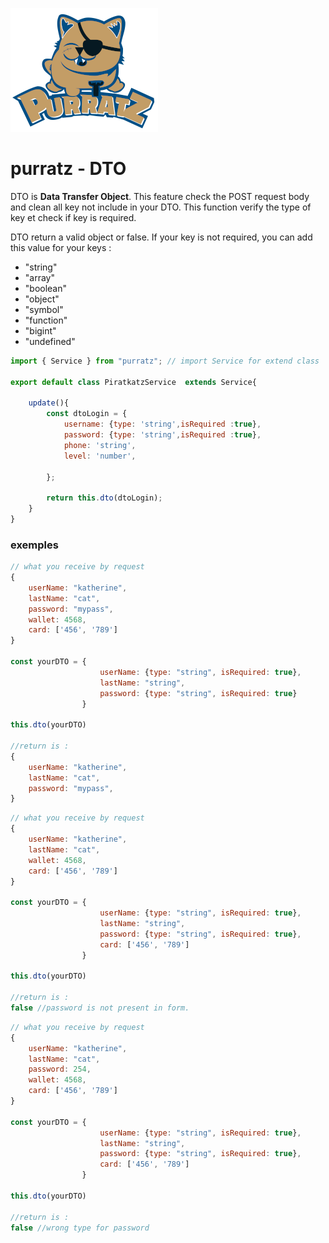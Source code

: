![Logo Purratz ><](https://github.com/kazerlelutin/purratz/blob/master/asset/logo-purratz-200.png?raw=true)

# purratz - DTO
DTO is **Data Transfer Object**. This feature check the POST request body and clean all key not include in your DTO.
This function verify the type of key et check if key is required. 

DTO return a valid object or false. 
If your key is not required, you can add this value for your keys : 
- "string"
- "array"
- "boolean"
- "object"
- "symbol"
- "function"
- "bigint"
- "undefined"

```javascript
import { Service } from "purratz"; // import Service for extend class

export default class PiratkatzService  extends Service{ 

    update(){
        const dtoLogin = {
            username: {type: 'string',isRequired :true},
            password: {type: 'string',isRequired :true},
            phone: 'string',
            level: 'number',
           
        };

        return this.dto(dtoLogin);
    }
}

```

### exemples

```javascript
// what you receive by request
{ 
    userName: "katherine",
    lastName: "cat",
    password: "mypass",
    wallet: 4568,
    card: ['456', '789']
}

const yourDTO = { 
                    userName: {type: "string", isRequired: true},
                    lastName: "string",
                    password: {type: "string", isRequired: true}
                }

this.dto(yourDTO) 

//return is : 
{ 
    userName: "katherine",
    lastName: "cat",
    password: "mypass",
}
```

```javascript
// what you receive by request
{ 
    userName: "katherine",
    lastName: "cat",
    wallet: 4568,
    card: ['456', '789']
}

const yourDTO = { 
                    userName: {type: "string", isRequired: true},
                    lastName: "string",
                    password: {type: "string", isRequired: true},
                    card: ['456', '789']
                }

this.dto(yourDTO) 

//return is : 
false //password is not present in form. 
```

```javascript
// what you receive by request
{ 
    userName: "katherine",
    lastName: "cat",
    password: 254,
    wallet: 4568,
    card: ['456', '789']
}

const yourDTO = { 
                    userName: {type: "string", isRequired: true},
                    lastName: "string",
                    password: {type: "string", isRequired: true},
                    card: ['456', '789']
                }

this.dto(yourDTO) 

//return is : 
false //wrong type for password
```